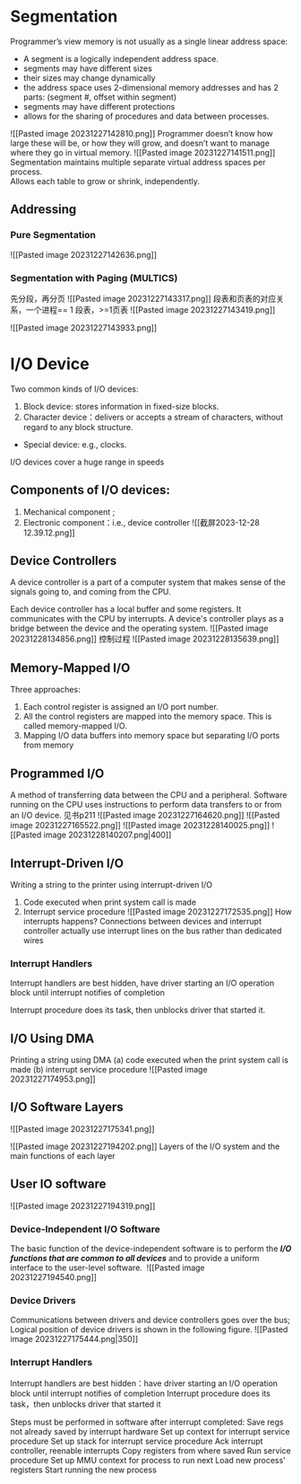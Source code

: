 # Segmentation
Programmer’s view memory is not usually as a single linear address space:
- A segment is a logically independent address space.
- segments may have different sizes
- their sizes may change dynamically
- the address space uses 2-dimensional memory addresses and has 2 parts:
	(segment #, offset within segment)
- segments may have different protections
- allows for the sharing of procedures and data between processes. 

![[Pasted image 20231227142810.png]]
Programmer doesn’t know how large these will be, or how they will grow, and doesn’t want to manage where they go in virtual memory.
![[Pasted image 20231227141511.png]]
Segmentation maintains multiple separate virtual address spaces per process.  
Allows each table to grow or shrink, independently.
## Addressing
### Pure Segmentation
![[Pasted image 20231227142636.png]]

### Segmentation with Paging (MULTICS)
先分段，再分页
![[Pasted image 20231227143317.png]]
段表和页表的对应关系，一个进程== 1 段表，>=1页表
![[Pasted image 20231227143419.png]]

![[Pasted image 20231227143933.png]]


# I/O Device

Two common kinds of I/O devices:
1. Block device: stores information in fixed-size blocks.
2. Character device：delivers or accepts a stream of characters, without regard to any block structure.
- Special device: e.g., clocks.

I/O devices cover a huge range in speeds

## Components of I/O devices: 
1. Mechanical component ;
2. Electronic component：i.e., device controller ![[截屏2023-12-28 12.39.12.png]]
## Device Controllers
A device controller is a part of a computer system that makes sense of the signals going to, and coming from the CPU. 

Each device controller has a local buffer and some registers. It communicates with the CPU by interrupts. A device's controller plays as a bridge between the device and the operating system.
![[Pasted image 20231228134856.png]]
控制过程
![[Pasted image 20231228135639.png]]
## Memory-Mapped I/O
Three approaches:
1. Each control register is assigned an I/O port number.
2. All the control registers are mapped into the memory space. This is called memory-mapped I/O.
3. Mapping I/O data buffers into memory space but separating I/O ports from memory
## Programmed I/O
A method of transferring data between the CPU and a peripheral.
Software running on the CPU uses instructions to perform data transfers to or from an I/O device. 
见书p211
![[Pasted image 20231227164620.png]]
![[Pasted image 20231227165522.png]]
![[Pasted image 20231228140025.png]]
![[Pasted image 20231228140207.png|400]]

## Interrupt-Driven I/O
Writing a string to the printer using interrupt-driven I/O
1. Code executed when print system call is made
2. Interrupt service procedure
![[Pasted image 20231227172535.png]]
How interrupts happens?
Connections between devices and interrupt controller actually use interrupt lines on the bus rather than dedicated wires
### Interrupt Handlers
Interrupt handlers are best hidden, have driver starting an I/O operation block until interrupt notifies of completion

Interrupt procedure does its task, then unblocks driver that started it. 

## I/O Using DMA
Printing a string using DMA
(a) code executed when the print system call is made
(b) interrupt service procedure
![[Pasted image 20231227174953.png]]

## I/O Software Layers
![[Pasted image 20231227175341.png]]

![[Pasted image 20231227194202.png]]
   Layers of the I/O system and the main functions of each layer

## User IO software
![[Pasted image 20231227194319.png]]
### Device-Independent I/O Software
The basic function of the device-independent software is to perform the ***I/O functions that are common to all devices*** and to provide a uniform interface to the user-level software. 
![[Pasted image 20231227194540.png]]
### Device Drivers
Communications between drivers and device controllers goes over the bus; Logical position of device drivers is shown in the following figure.
![[Pasted image 20231227175444.png|350]]
### Interrupt Handlers 
 Interrupt handlers are best hidden：have driver starting an I/O operation block until interrupt notifies of completion
 Interrupt procedure does its task，then unblocks driver that started it 

Steps must be performed in software after interrupt completed:
Save regs not already saved by interrupt hardware
Set up context for interrupt service procedure
Set up stack for interrupt service procedure
Ack interrupt controller, reenable interrupts
Copy registers from where saved
Run service procedure 
Set up MMU context for process to run next
Load new process' registers
Start running the new process
 


